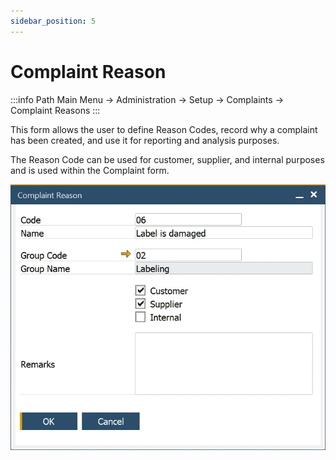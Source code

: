 ```yaml
---
sidebar_position: 5
---
```


# Complaint Reason

:::info Path
    Main Menu → Administration → Setup → Complaints → Complaint Reasons
:::

This form allows the user to define Reason Codes, record why a complaint has been created, and use it for reporting and analysis purposes.

The Reason Code can be used for customer, supplier, and internal purposes and is used within the Complaint form.

![Complaint Reason](./media/complaint-reason/complaint-reason.webp)
